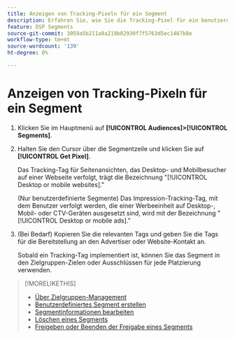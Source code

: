 ```yaml
---
title: Anzeigen von Tracking-Pixeln für ein Segment
description: Erfahren Sie, wie Sie die Tracking-Pixel für ein benutzerdefiniertes oder CCPA-Opt-out vom Verkaufssegment anzeigen können.
feature: DSP Segments
source-git-commit: 3059a5b211a8a219b02930f7f5763d5ec1467b8e
workflow-type: tm+mt
source-wordcount: '139'
ht-degree: 0%

---
```


# Anzeigen von Tracking-Pixeln für ein Segment

1. Klicken Sie im Hauptmenü auf **[!UICONTROL Audiences]>[!UICONTROL Segments]**.

1. Halten Sie den Cursor über die Segmentzeile und klicken Sie auf **[!UICONTROL Get Pixel]**.

   Das Tracking-Tag für Seitenansichten, das Desktop- und Mobilbesucher auf einer Webseite verfolgt, trägt die Bezeichnung &quot;[!UICONTROL Desktop or mobile websites].&quot;

   (Nur benutzerdefinierte Segmente) Das Impression-Tracking-Tag, mit dem Benutzer verfolgt werden, die einer Werbeeinheit auf Desktop-, Mobil- oder CTV-Geräten ausgesetzt sind, wird mit der Bezeichnung &quot;[!UICONTROL Desktop or mobile ads].&quot;

1. (Bei Bedarf) Kopieren Sie die relevanten Tags und geben Sie die Tags für die Bereitstellung an den Advertiser oder Website-Kontakt an.

   Sobald ein Tracking-Tag implementiert ist, können Sie das Segment in den Zielgruppen-Zielen oder Ausschlüssen für jede Platzierung verwenden.

>[!MORELIKETHIS]
>
>* [Über Zielgruppen-Management](audience-about.md)
>* [Benutzerdefiniertes Segment erstellen](custom-segment-create.md)
>* [Segmentinformationen bearbeiten](segment-edit.md)
>* [Löschen eines Segments](segment-delete.md)
>* [Freigeben oder Beenden der Freigabe eines Segments](segment-share.md)

